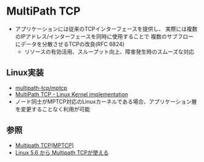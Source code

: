 # MultiPath TCP
- アプリケーションには従来のTCPインターフェースを提供し、
  実際には複数のIPアドレス/インターフェースを同時に使用することで
  複数のサブフローにデータを分散させるTCPの改良(RFC 6824)
  - リソースの有効活用、スループット向上、障害発生時のスムーズな対応

## Linux実装
- [multipath-tcp/mptcp](https://github.com/multipath-tcp/mptcp)
- [MultiPath TCP - Linux Kernel implementation](http://multipath-tcp.org/)
- ノード同士がMPTCP対応のLinuxカーネルである場合、アプリケーション層を変更することなく利用が可能

## 参照
- [Multipath TCP(MPTCP)](https://blog.bitmeister.jp/?p=4340)
- [Linux 5.6 から Multipath TCPが使える](https://asnokaze.hatenablog.com/entry/2020/09/25/004932)
